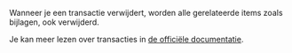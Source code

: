 Wanneer je een transactie verwijdert, worden alle gerelateerde items zoals bijlagen, ook verwijderd.

Je kan meer lezen over transacties in [de officiële documentatie](https://firefly-iii.readthedocs.io/en/latest/concepts/transactions.html).
